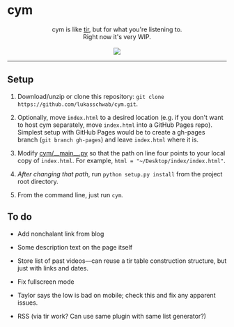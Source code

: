 # cym
<p align="center">
cym is like <a href="https://github.com/lukasschwab/tir">tir</a>, but for what you're listening to.<br>
Right now it's very WIP.<br><br>
<img src="http://lukasschwab.github.io/img/cym.gif">
</p>

***

## Setup

1. Download/unzip or clone this repository: `git clone https://github.com/lukasschwab/cym.git`.

2. Optionally, move `index.html` to a desired location (e.g. if you don't want to host cym separately, move `index.html` into a GitHub Pages repo). Simplest setup with GitHub Pages would be to create a gh-pages branch (`git branch gh-pages`) and leave `index.html` where it is.

3. Modify [cym/\_\_main\_\_.py](https://github.com/lukasschwab/cym/blob/master/cym/__main__.py) so that the path on line four points to your local copy of `index.html`. For example, `html = "~/Desktop/index/index.html"`.

4. *After changing that path*, run `python setup.py install` from the project root directory.

5. From the command line, just run `cym`.

## To do

+ Add nonchalant link from blog

+ Some description text on the page itself

+ Store list of past videos––can reuse a tir table construction structure, but just with links and dates.

+ Fix fullscreen mode

+ Taylor says the low is bad on mobile; check this and fix any apparent issues.

+ RSS (via tir work? Can use same plugin with same list generator?)
